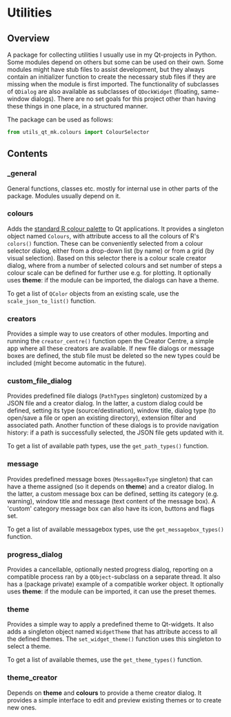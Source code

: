 # Utilities #
## Overview ##

A package for collecting utilities I usually use in my Qt-projects in Python.
Some modules depend on others but some can be used on their own. Some modules
might have stub files to assist development, but they always contain an
initializer function to create the necessary stub files if they are missing
when the module is first imported. The functionality of subclasses of `QDialog`
are also available as subclasses of `QDockWidget` (floating, same-window
dialogs). There are no set goals for this project other than having these things
in one place, in a structured manner.

The package can be used as follows:
```python
from utils_qt_mk.colours import ColourSelector
```

## Contents ##
### _general ###

General functions, classes etc. mostly for internal use in other parts of the
package. Modules usually depend on it.

### colours ###

Adds the [standard R colour palette](https://r-charts.com/colors/) to Qt applications. It provides a
singleton object named `Colours`, with attribute access to all the colours of
R's `colors()` function. These can be conveniently selected from a colour
selector dialog, either from a drop-down list (by name) or from a grid (by
visual selection). Based on this selector there is a colour scale creator
dialog, where from a number of selected colours and set number of steps a colour
scale can be defined for further use e.g. for plotting. It optionally uses
**theme**: if the module can be imported, the dialogs can have a theme.

To get a list of `QColor` objects from an existing scale, use the
`scale_json_to_list()` function.

### creators ###

Provides a simple way to use creators of other modules. Importing and running
the `creator_centre()` function open the Creator Centre, a simple app where all
these creators are available. If new file dialogs or message boxes are defined,
the stub file must be deleted so the new types could be included (might become
automatic in the future).

### custom_file_dialog ###

Provides predefined file dialogs (`PathTypes` singleton) customized by a JSON
file and a creator dialog. In the latter, a custom dialog could be defined,
setting its type (source/destination), window title, dialog type (to open/save a
file or open an existing directory), extension filter and associated path.
Another function of these dialogs is to provide navigation history: if a path is
successfully selected, the JSON file gets updated with it.

To get a list of available path types, use the `get_path_types()` function.

### message ###

Provides predefined message boxes (`MessageBoxType` singleton) that can have a
theme assigned (so it depends on **theme**) and a creator dialog. In the latter,
a custom message box can be defined, setting its category (e.g. warning),
window title and message (text content of the message box). A 'custom' category
message box can also have its icon, buttons and flags set.

To get a list of available messagebox types, use the `get_messagebox_types()`
function.

### progress_dialog ###

Provides a cancellable, optionally nested progress dialog, reporting on a
compatible process ran by a `QObject`-subclass on a separate thread. It also has
a (package private) example of a compatible worker object. It optionally uses
**theme**: if the module can be imported, it can use the preset themes.

### theme ###

Provides a simple way to apply a predefined theme to Qt-widgets. It also adds a
singleton object named `WidgetTheme` that has attribute access to all the
defined themes. The `set_widget_theme()` function uses this singleton to select
a theme.

To get a list of available themes, use the `get_theme_types()` function.

### theme_creator ###

Depends on **theme** and **colours** to provide a theme creator dialog. It
provides a simple interface to edit and preview existing themes or to create new
ones.
